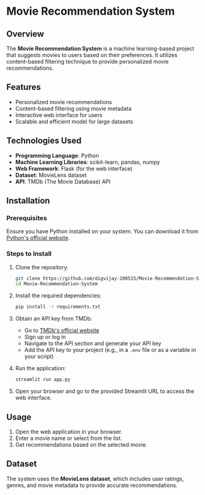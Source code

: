 # Movie Recommendation System

## Overview
The **Movie Recommendation System** is a machine learning-based project that suggests movies to users based on their preferences. It utilizes content-based filtering technique to provide personalized movie recommendations.

## Features
- Personalized movie recommendations
- Content-based filtering using movie metadata
- Interactive web interface for users
- Scalable and efficient model for large datasets

## Technologies Used
- **Programming Language**: Python
- **Machine Learning Libraries**: scikit-learn, pandas, numpy
- **Web Framework**: Flask (for the web interface)
- **Dataset**: MovieLens dataset
- **API**: TMDb (The Movie Database) API

## Installation
### Prerequisites
Ensure you have Python installed on your system. You can download it from [Python's official website](https://www.python.org/).

### Steps to Install
1. Clone the repository:
   ```bash
   git clone https://github.com/digvijay-200515/Movie-Recommendation-System.git
   cd Movie-Recommendation-System
   ```
2. Install the required dependencies:
   ```bash
   pip install -r requirements.txt
   ```
3. Obtain an API key from TMDb:
   - Go to [TMDb's official website](https://www.themoviedb.org/)
   - Sign up or log in
   - Navigate to the API section and generate your API key
   - Add the API key to your project (e.g., in a `.env` file or as a variable in your script)

4. Run the application:
   ```bash
   streamlit run app.py
   ```
5. Open your browser and go to the provided Streamlit URL to access the web interface.

## Usage
1. Open the web application in your browser.
2. Enter a movie name or select from the list.
3. Get recommendations based on the selected movie.

## Dataset
The system uses the **MovieLens dataset**, which includes user ratings, genres, and movie metadata to provide accurate recommendations.


